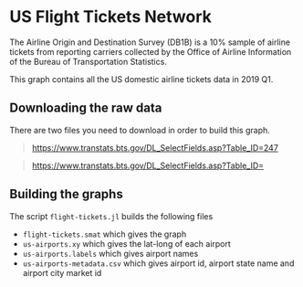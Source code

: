 US Flight Tickets Network
===========================

The Airline Origin and Destination Survey (DB1B) is a 10% sample of airline tickets from reporting carriers collected by the Office of Airline Information of the Bureau of Transportation Statistics.

This graph contains all the US domestic airline tickets data in 2019 Q1.

Downloading the raw data
------------------------
There are two files you need to download in order to build this graph.

>  https://www.transtats.bts.gov/DL_SelectFields.asp?Table_ID=247

>  https://www.transtats.bts.gov/DL_SelectFields.asp?Table_ID=

Building the graphs
-------------------

The script `flight-tickets.jl` builds the following files

* `flight-tickets.smat` which gives the graph
* `us-airports.xy` which gives the lat-long of each airport
* `us-airports.labels` which gives airport names
* `us-airports-metadata.csv` which gives airport id, airport state name and airport city market id
